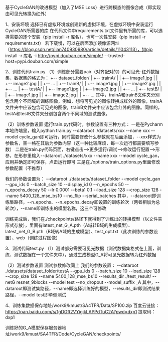 基于CycleGAN的改进模型（加入了MSE Loss）进行跨模态的图像合成（即实现由可见光转换为红外）

1、安装坏境
选择已有虚拟环境或创建新的虚拟环境，在虚拟环境中安装运行CycleGAN所需要的库
在代码文件中requirements.txt文件里有所需的库，可以选择需要的逐个安装（pip install -r 库名），也可一次性安装（pip install -r requirements.txt）
若下载慢，可以在后面添加镜像源网址（https://blog.csdn.net/lian740930980/article/details/11043113），如pip install -r 库名 -i http://pypi.douban.com/simple/ --trusted-host=pypi.douban.com/simple

2、训练代码train.py
（1）训练部分需要pair（对齐配对的）的可见光-红外数据集，数据集的格式为：
    +-- dataset_folder/
    |   +-- trainA/
    |   |   +-- image1.jpg
    |   |   +-- image2.jpg
    |   |   +-- ...
    |   +-- trainB/
    |   |   +-- image1.jpg
    |   |   +-- image2.jpg
    |   |   +-- ...
    |   +-- testA/
    |   |   +-- image1.jpg
    |   |   +-- image2.jpg
    |   |   +-- ...
    |   +-- testB/
    |   |   +-- image1.jpg
    |   |   +-- image2.jpg
    |   |   +-- ...
其中，trainA和trainB文件夹分别包含两个不同域的训练图像，例如，想将可见光的图像转换成红外的图像，trainA文件夹中应该包含可见光的图像，trainB文件夹中应该包含红外的图像。同样的，testA和testB文件夹分别包含两个不同域的测试图像。

（2）训练参数设置
运行train.py代码时，参数设置有三种方式：
一是在Pycharm本地终端里，输入python train.py --dataroot ./datasets/xxx --name xxx --model cycle_gan即可运行，同时需要修改什么参数就在后面添加，--xxx样式为参数名，空一格在其后为参数内容（这一种比较麻烦，每一次运行都需要填写参数）
二是在train.py代码页面，右键点击-->更多运行/调试-->修改运行配置-->形参，在形参里输入--dataroot ./datasets/xxx --name xxx --model cycle_gan，应用并确定即可保存，点击运行即可
三是在./options/train_options.py里面修改参数配置（不推荐）

我们的参数设置为：
--dataroot ./datasets/dataset_folder --model cycle_gan --gpu_ids 0 --batch_size 10 --display_id 0 --n_epochs 50 --n_epochs_decay 50 --lr 0.0001 --beta1 0.1  --load_size 128 --crop_size 128 --name 5400_128_mse_bs10 --no_flip --serial_batches
其中，--dataroot即训练集路径，--n_epochs、--n_epochs_decay即设置的训练轮次（两者相加为总轮次），--name即训练出的模型名称，这三个可修改

训练完成后，我们在./checkpoints/路径下就得到了训练出的转换模型（以文件夹形式存放），里面有latest_net_G_A.pth（A域转B域的生成模型）、latest_net_G_B.pth（B域转A域的生成模型）、test_opt.txt（此次训练的参数设置）、web（训练过程图像）

3、测试代码test.py
（1）测试部分需要可见光数据（测试数据集格式在上面，训练、测试数据在一个文件夹中），通过生成模型G_A将可见光数据转为红外数据

（2）测试参数设置
测试参数修改同上
我们的参数设置：
--dataroot ./datasets/dataset_folder/testA --gpu_ids 0 --batch_size 10 --load_size 128 --crop_size 128 --name 5400_128_mse_bs10 --results_dir ./test_result/ --netG resnet_9blocks --model test  --no_dropout --model_suffix _A
其中，--dataroot即测试集路径，--name即选择训练好的模型，--results_dir即测试结果路径，--model test即单侧测试

4、训练集数据保存地址/work9/kmust/SA4TFR/Data/SF100.zip  百度云链接：https://pan.baidu.com/s/1gDGft2VYigikLAPPdTuC2A?pwd=dxp1 提取码：dxp1
   
   训练好的G_A模型保存服务器地址/work9/kmust/SA4TFR/Code/CycleGAN/checkpoints/



